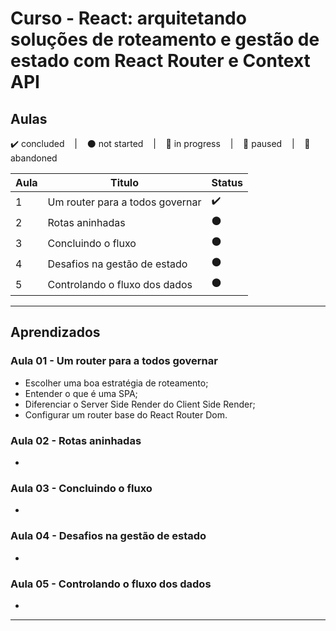 # Curso -  React: arquitetando soluções de roteamento e gestão de estado com React Router e Context API

## Aulas
<p>
  ✔️ concluded &nbsp;&nbsp;&nbsp;|&nbsp;&nbsp;&nbsp;
  ⚫ not started &nbsp;&nbsp;&nbsp;|&nbsp;&nbsp;&nbsp;
  🔵 in progress &nbsp;&nbsp;&nbsp;|&nbsp;&nbsp;&nbsp;
  🔶 paused &nbsp;&nbsp;&nbsp;|&nbsp;&nbsp;&nbsp;
  🔴 abandoned 
</p>

| Aula | Titulo | Status |
| --- | --- | --- |
| 1 | Um router para a todos governar  | ✔️ |
| 2 | Rotas aninhadas | ⚫ |
| 3 | Concluindo o fluxo | ⚫ |
| 4 | Desafios na gestão de estado | ⚫ |
| 5 | Controlando o fluxo dos dados | ⚫ |

---

## Aprendizados

### Aula 01 - Um router para a todos governar
<ul>
  <li>Escolher uma boa estratégia de roteamento;</li>
  <li>Entender o que é uma SPA;</li>
  <li>Diferenciar o Server Side Render do Client Side Render;</li>
  <li>Configurar um router base do React Router Dom.</li>
</ul>

### Aula 02 - Rotas aninhadas
<ul>
  <li></li>
</ul>

### Aula 03 - Concluindo o fluxo
<ul>
  <li></li>
</ul>

### Aula 04 - Desafios na gestão de estado
<ul>
  <li></li>
</ul>

### Aula 05 - Controlando o fluxo dos dados
<ul>
  <li></li>
</ul>

---

<!-- ## 🎯 Projeto desenvolvido
Este é o screenshot do **Freelando** que foi desenvolvido durante o curso:

<p align="center">
  <img alt="Miniatura da imagem do projeto"src="../../.github/thumbs/freelando-preview.svg">
</p> -->